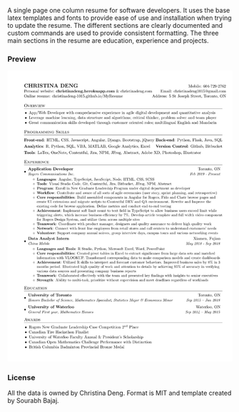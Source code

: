 A single page one column resume for software developers. It uses the base latex templates and fonts to provide ease of use and installation when trying to update the resume. The different sections are clearly documented and custom commands are used to provide consistent formatting. The three main sections in the resume are education, experience and projects.


### Preview
![Resume Screenshot](/ChristinaDeng.png)

### License
All the data is owned by Christina Deng.
Format is MIT and template created by Sourabh Bajaj.
